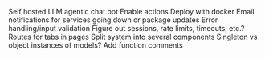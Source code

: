 Self hosted LLM agentic chat bot
    Enable actions
Deploy with docker
Email notifications for services going down or package updates
Error handling/input validation
Figure out sessions, rate limits, timeouts, etc.?
Routes for tabs in pages
Split system into several components
Singleton vs object instances of models?
Add function comments